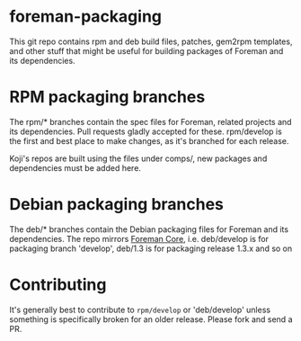 foreman-packaging
=================
This git repo contains rpm and deb build files, patches, gem2rpm templates, and
other stuff that might be useful for building packages of Foreman and its
dependencies.

RPM packaging branches
======================
The rpm/\* branches contain the spec files for Foreman, related projects and its
dependencies.  Pull requests gladly accepted for these.  rpm/develop is the first
and best place to make changes, as it's branched for each release.

Koji's repos are built using the files under comps/, new packages and
dependencies must be added here.

Debian packaging branches
=========================

The deb/\* branches contain the Debian packaging files for Foreman and its
dependencies. The repo mirrors [Foreman Core](https://github.com/theforeman/foreman),
i.e. deb/develop is for packaging branch 'develop', deb/1.3 is for packaging release
1.3.x and so on

Contributing
============

It's generally best to contribute to `rpm/develop` or 'deb/develop' unless something
is specifically broken for an older release. Please fork and send a PR.

